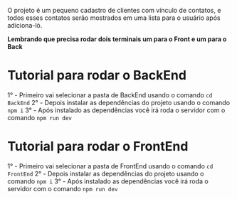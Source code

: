 O projeto é um pequeno cadastro de clientes com vínculo de contatos, e todos esses contatos serão mostrados em uma lista para o usuário após adiciona-ló.

**Lembrando que precisa rodar dois terminais um para o Front e um para o Back**


# Tutorial para rodar o BackEnd 

1° - Primeiro vai selecionar a pasta de BackEnd usando o comando `cd BackEnd`
2° - Depois instalar as dependências do projeto usando o comando `npm i`
3° - Após instalado as dependências você irá roda o servidor com o comando `npm run dev`

# Tutorial para rodar o FrontEnd

1° - Primeiro vai selecionar a pasta de FrontEnd usando o comando `cd FrontEnd`
2° - Depois instalar as dependências do projeto usando o comando `npm i`
3° - Após instalado as dependências você irá roda o servidor com o comando `npm run dev`